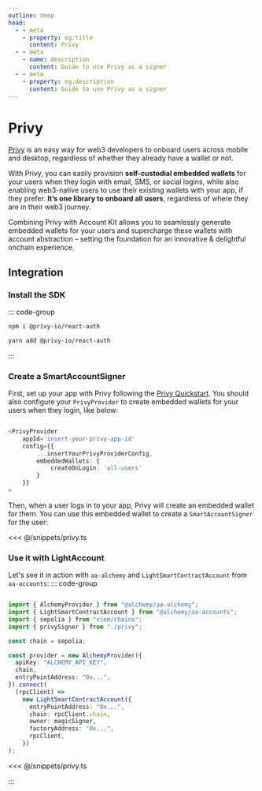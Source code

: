 ```yaml
---
outline: deep
head:
  - - meta
    - property: og:title
      content: Privy
  - - meta
    - name: description
      content: Guide to use Privy as a signer
  - - meta
    - property: og:description
      content: Guide to use Privy as a signer
---
```


# Privy

[Privy](https://privy.io) is an easy way for web3 developers to onboard users across mobile and desktop, regardless of whether they already have a wallet or not.

With Privy, you can easily provision **self-custodial embedded wallets** for your users when they login with email, SMS, or social logins, while also enabling web3-native users to use their existing wallets with your app, if they prefer. **It’s one library to onboard all users**, regardless of where they are in their web3 journey.

Combining Privy with Account Kit allows you to seamlessly generate embedded wallets for your users and supercharge these wallets with account abstraction – setting the foundation for an innovative & delightful onchain experience.

## Integration

### Install the SDK

::: code-group

```bash [npm]
npm i @privy-io/react-auth
```

```bash [yarn]
yarn add @privy-io/react-auth
```

:::

### Create a SmartAccountSigner

First, set up your app with Privy following the [Privy Quickstart](https://docs.privy.io/guide/quickstart). You should also configure your `PrivyProvider` to create embedded wallets for your users when they login, like below:

```ts [PrivyProvider]

<PrivyProvider
    appId='insert-your-privy-app-id'
    config={{
        ...insertYourPrivyProviderConfig,
        embeddedWallets: {
            createOnLogin: 'all-users'
        }
    }}
>

```

Then, when a user logs in to your app, Privy will create an embedded wallet for them. You can use this embedded wallet to create a `SmartAccountSigner` for the user:

<<< @/snippets/privy.ts

### Use it with LightAccount

Let's see it in action with `aa-alchemy` and `LightSmartContractAccount` from `aa-accounts`:
::: code-group

```ts [example.ts]

import { AlchemyProvider } from "@alchemy/aa-alchemy";
import { LightSmartContractAccount } from "@alchemy/aa-accounts";
import { sepolia } from "viem/chains";
import { privySigner } from "./privy";

const chain = sepolia;

const provider = new AlchemyProvider({
  apiKey: "ALCHEMY_API_KEY",
  chain,
  entryPointAddress: "0x...",
}).connect(
  (rpcClient) =>
    new LightSmartContractAccount({
      entryPointAddress: "0x...",
      chain: rpcClient.chain,
      owner: magicSigner,
      factoryAddress: "0x...",
      rpcClient,
    })
);
```

<<< @/snippets/privy.ts

:::
